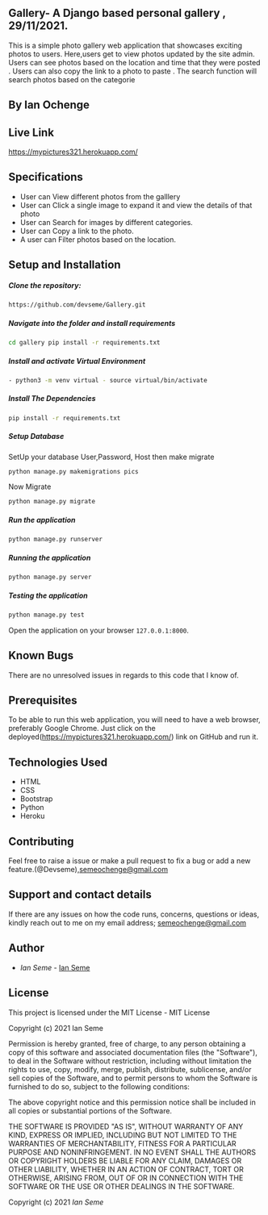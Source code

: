 ## Gallery- A Django based personal gallery , 29/11/2021.

This is a simple photo gallery web application that showcases exciting photos to users.
Here,users get to view photos updated by the site admin.
Users can see photos based on the location and time that they were posted . 
Users can also copy the link to a photo to paste . The search function will search photos based on the categorie

## By Ian Ochenge

##  Live Link
https://mypictures321.herokuapp.com/


## Specifications
* User can View different photos from the galllery
* User can Click a single image to expand it and view the details of that photo
* User can Search for images by different categories.
* User can Copy a link to the photo.
* A user can Filter photos based on the location.

## Setup and Installation 
##### Clone the repository: 
 ```bash
 https://github.com/devseme/Gallery.git
```
##### Navigate into the folder and install requirements 
 ```bash
cd gallery pip install -r requirements.txt
```
##### Install and activate Virtual Environment 
 ```bash
- python3 -m venv virtual - source virtual/bin/activate
```
##### Install The Dependencies 
 ```bash
 pip install -r requirements.txt
```
##### Setup Database 
  SetUp your database User,Password, Host then make migrate
 ```bash
python manage.py makemigrations pics
 ```
 Now Migrate
 ```bash
 python manage.py migrate
```
##### Run the application 
 ```bash
 python manage.py runserver
```
##### Running the application 
 ```bash
 python manage.py server
```
##### Testing the application 
 ```bash
 python manage.py test
```
Open the application on your browser `127.0.0.1:8000`.
  
## Known Bugs
There are no unresolved issues in regards to this code that I know of.

## Prerequisites
To be able to run this web application, you will need to have a web browser, preferably Google Chrome.
Just click on the  deployed(https://mypictures321.herokuapp.com/) link on GitHub and run it.


## Technologies Used

- HTML 
- CSS 
- Bootstrap
- Python
- Heroku

## Contributing

Feel free to raise a issue or make a pull request to fix a bug or add a new feature.(@Devseme),semeochenge@gmail.com

## Support and contact details
If there are any issues on how the code runs, concerns, questions or ideas, kindly reach out to me on my email address; 
semeochenge@gmail.com

## Author
* *Ian Seme* -  [Ian Seme]()
## License
This project is licensed under the MIT License -
MIT License

Copyright (c) 2021 Ian Seme

Permission is hereby granted, free of charge, to any person obtaining a copy
of this software and associated documentation files (the "Software"), to deal
in the Software without restriction, including without limitation the rights
to use, copy, modify, merge, publish, distribute, sublicense, and/or sell
copies of the Software, and to permit persons to whom the Software is
furnished to do so, subject to the following conditions:

The above copyright notice and this permission notice shall be included in all
copies or substantial portions of the Software.

THE SOFTWARE IS PROVIDED "AS IS", WITHOUT WARRANTY OF ANY KIND, EXPRESS OR
IMPLIED, INCLUDING BUT NOT LIMITED TO THE WARRANTIES OF MERCHANTABILITY,
FITNESS FOR A PARTICULAR PURPOSE AND NONINFRINGEMENT. IN NO EVENT SHALL THE
AUTHORS OR COPYRIGHT HOLDERS BE LIABLE FOR ANY CLAIM, DAMAGES OR OTHER
LIABILITY, WHETHER IN AN ACTION OF CONTRACT, TORT OR OTHERWISE, ARISING FROM,
OUT OF OR IN CONNECTION WITH THE SOFTWARE OR THE USE OR OTHER DEALINGS IN THE
SOFTWARE.


Copyright (c) 2021 *Ian Seme*

